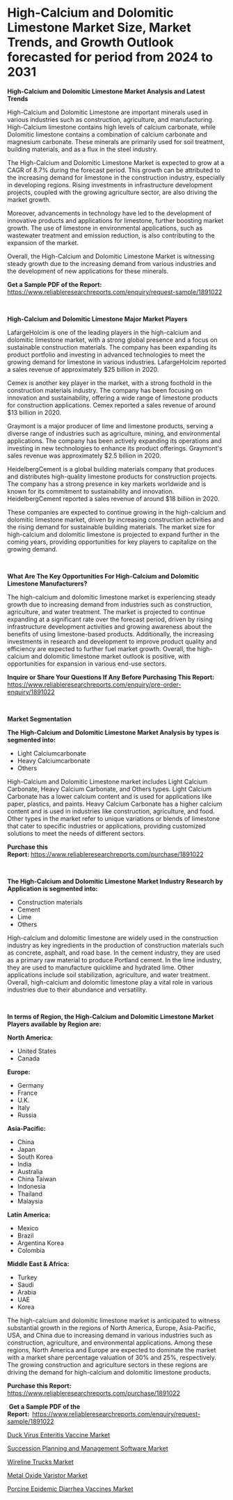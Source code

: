 <p><h1>High-Calcium and Dolomitic Limestone Market Size, Market Trends, and Growth Outlook forecasted for period from 2024 to 2031</h1></p><p><strong>High-Calcium and Dolomitic Limestone Market Analysis and Latest Trends</strong></p>
<p><p>High-Calcium and Dolomitic Limestone are important minerals used in various industries such as construction, agriculture, and manufacturing. High-Calcium limestone contains high levels of calcium carbonate, while Dolomitic limestone contains a combination of calcium carbonate and magnesium carbonate. These minerals are primarily used for soil treatment, building materials, and as a flux in the steel industry.</p><p>The High-Calcium and Dolomitic Limestone Market is expected to grow at a CAGR of 8.7% during the forecast period. This growth can be attributed to the increasing demand for limestone in the construction industry, especially in developing regions. Rising investments in infrastructure development projects, coupled with the growing agriculture sector, are also driving the market growth.</p><p>Moreover, advancements in technology have led to the development of innovative products and applications for limestone, further boosting market growth. The use of limestone in environmental applications, such as wastewater treatment and emission reduction, is also contributing to the expansion of the market.</p><p>Overall, the High-Calcium and Dolomitic Limestone Market is witnessing steady growth due to the increasing demand from various industries and the development of new applications for these minerals.</p></p>
<p><strong>Get a Sample PDF of the Report:&nbsp;</strong> <a href="https://www.reliableresearchreports.com/enquiry/request-sample/1891022">https://www.reliableresearchreports.com/enquiry/request-sample/1891022</a></p>
<p>&nbsp;</p>
<p><strong>High-Calcium and Dolomitic Limestone Major Market Players</strong></p>
<p><p>LafargeHolcim is one of the leading players in the high-calcium and dolomitic limestone market, with a strong global presence and a focus on sustainable construction materials. The company has been expanding its product portfolio and investing in advanced technologies to meet the growing demand for limestone in various industries. LafargeHolcim reported a sales revenue of approximately $25 billion in 2020.</p><p>Cemex is another key player in the market, with a strong foothold in the construction materials industry. The company has been focusing on innovation and sustainability, offering a wide range of limestone products for construction applications. Cemex reported a sales revenue of around $13 billion in 2020.</p><p>Graymont is a major producer of lime and limestone products, serving a diverse range of industries such as agriculture, mining, and environmental applications. The company has been actively expanding its operations and investing in new technologies to enhance its product offerings. Graymont's sales revenue was approximately $2.5 billion in 2020.</p><p>HeidelbergCement is a global building materials company that produces and distributes high-quality limestone products for construction projects. The company has a strong presence in key markets worldwide and is known for its commitment to sustainability and innovation. HeidelbergCement reported a sales revenue of around $18 billion in 2020.</p><p>These companies are expected to continue growing in the high-calcium and dolomitic limestone market, driven by increasing construction activities and the rising demand for sustainable building materials. The market size for high-calcium and dolomitic limestone is projected to expand further in the coming years, providing opportunities for key players to capitalize on the growing demand.</p></p>
<p>&nbsp;</p>
<p><strong>What Are The Key Opportunities For High-Calcium and Dolomitic Limestone Manufacturers?</strong></p>
<p><p>The high-calcium and dolomitic limestone market is experiencing steady growth due to increasing demand from industries such as construction, agriculture, and water treatment. The market is projected to continue expanding at a significant rate over the forecast period, driven by rising infrastructure development activities and growing awareness about the benefits of using limestone-based products. Additionally, the increasing investments in research and development to improve product quality and efficiency are expected to further fuel market growth. Overall, the high-calcium and dolomitic limestone market outlook is positive, with opportunities for expansion in various end-use sectors.</p></p>
<p><strong>Inquire or Share Your Questions If Any Before Purchasing This Report:</strong> <a href="https://www.reliableresearchreports.com/enquiry/pre-order-enquiry/1891022">https://www.reliableresearchreports.com/enquiry/pre-order-enquiry/1891022</a></p>
<p>&nbsp;</p>
<p><strong>Market Segmentation</strong></p>
<p><strong>The High-Calcium and Dolomitic Limestone Market Analysis by types is segmented into:</strong></p>
<p><ul><li>Light Calciumcarbonate</li><li>Heavy Calciumcarbonate</li><li>Others</li></ul></p>
<p><p>High-Calcium and Dolomitic Limestone market includes Light Calcium Carbonate, Heavy Calcium Carbonate, and Others types. Light Calcium Carbonate has a lower calcium content and is used for applications like paper, plastics, and paints. Heavy Calcium Carbonate has a higher calcium content and is used in industries like construction, agriculture, and food. Other types in the market refer to unique variations or blends of limestone that cater to specific industries or applications, providing customized solutions to meet the needs of different sectors.</p></p>
<p><strong>Purchase this Report:&nbsp;</strong><a href="https://www.reliableresearchreports.com/purchase/1891022">https://www.reliableresearchreports.com/purchase/1891022</a></p>
<p>&nbsp;</p>
<p><strong>The High-Calcium and Dolomitic Limestone Market Industry Research by Application is segmented into:</strong></p>
<p><ul><li>Construction materials</li><li>Cement</li><li>Lime</li><li>Others</li></ul></p>
<p><p>High-calcium and dolomitic limestone are widely used in the construction industry as key ingredients in the production of construction materials such as concrete, asphalt, and road base. In the cement industry, they are used as a primary raw material to produce Portland cement. In the lime industry, they are used to manufacture quicklime and hydrated lime. Other applications include soil stabilization, agriculture, and water treatment. Overall, high-calcium and dolomitic limestone play a vital role in various industries due to their abundance and versatility.</p></p>
<p>&nbsp;</p>
<p><strong>In terms of Region, the High-Calcium and Dolomitic Limestone Market Players available by Region are:</strong></p>
<p>
    <p> <strong> North America: </strong>
        <ul>
            <li>United States</li>
            <li>Canada</li>
        </ul>
        </p> 
    <p> <strong> Europe: </strong>
        <ul>
            <li>Germany</li>
            <li>France</li>
            <li>U.K.</li>
            <li>Italy</li>
            <li>Russia</li>
        </ul>
        </p> 
    <p> <strong> Asia-Pacific: </strong>
        <ul>
            <li>China</li>
            <li>Japan</li>
            <li>South Korea</li>
            <li>India</li>
            <li>Australia</li>
            <li>China Taiwan</li>
            <li>Indonesia</li>
            <li>Thailand</li>
            <li>Malaysia</li>
        </ul>
        </p> 
    <p> <strong> Latin America: </strong>
        <ul>
            <li>Mexico</li>
            <li>Brazil</li>
            <li>Argentina Korea</li>
            <li>Colombia</li>
        </ul>
        </p> 
    <p> <strong> Middle East & Africa: </strong>
        <ul>
            <li>Turkey</li>
            <li>Saudi</li>
            <li>Arabia</li>
            <li>UAE</li>
            <li>Korea</li>
        </ul>
    </p>
    </p>
<p><p>The high-calcium and dolomitic limestone market is anticipated to witness substantial growth in the regions of North America, Europe, Asia-Pacific, USA, and China due to increasing demand in various industries such as construction, agriculture, and environmental applications. Among these regions, North America and Europe are expected to dominate the market with a market share percentage valuation of 30% and 25%, respectively. The growing construction and agriculture sectors in these regions are driving the demand for high-calcium and dolomitic limestone products.</p></p>
<p><strong>Purchase this Report: </strong><a href="https://www.reliableresearchreports.com/purchase/1891022">https://www.reliableresearchreports.com/purchase/1891022</a></p>
<p>&nbsp;<strong>Get a Sample PDF of the Report:&nbsp;&nbsp;</strong><a href="https://www.reliableresearchreports.com/enquiry/request-sample/1891022">https://www.reliableresearchreports.com/enquiry/request-sample/1891022</a></p>
<p><strong></strong></p>
<p><p><a href="https://natural-crush-b99.notion.site/Duck-Virus-Enteritis-Vaccine-Market-Research-Report-Forecasted-for-Period-from-2024-2031-by-Marke-2acba6dcd1f2495f8b7a85dca558b1cd">Duck Virus Enteritis Vaccine Market</a></p><p><a href="https://github.com/julyju69/Market-Research-Report-List-2/blob/main/succession-planning-and-management-software-market.md">Succession Planning and Management Software Market</a></p><p><a href="https://view.publitas.com/reportprime-1/wireline-trucks-market-insights-market-players-and-forecast-till-2031/">Wireline Trucks Market</a></p><p><a href="https://view.publitas.com/reportprime-1/metal-oxide-varistor-market-a-comprehensive-report-of-its-market-share-growth-trends-2024-2031/">Metal Oxide Varistor Market</a></p><p><a href="https://zircon-bluebell-299.notion.site/Porcine-Epidemic-Diarrhea-Vaccines-Market-Size-Growth-and-Forecast-from-2024-2031-4efa6653e97045a48af3759ca110bbaa">Porcine Epidemic Diarrhea Vaccines Market</a></p></p>